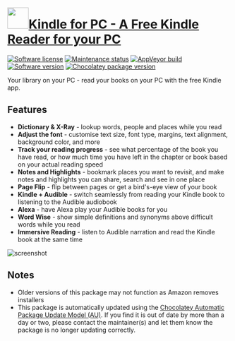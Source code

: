 # [<img src="https://cdn.jsdelivr.net/gh/dgalbraith/chocolatey-packages@358006820854a3d17ec7aaa3cf00d3968618bb1b/icons/kindle.png" width="48" height="48" />Kindle for PC - A Free Kindle Reader for your PC](<https://chocolatey.org/packages/kindle>)

[![Software license](https://img.shields.io/badge/license-Proprietary-lightgrey)](https://www.amazon.com/gp/help/customer/display.html?nodeId=200499360)
[![Maintenance status](https://img.shields.io/badge/maintained%3F-yes-green.svg)](https://gitHub.com/dgalbraith/chocolatey-packages/graphs/commit-activity)
[![AppVeyor build](https://img.shields.io/appveyor/ci/dgalbraith/chocolatey-packages)](https://ci.appveyor.com/project/dgalbraith/chocolatey-packages)
[![Software version](https://img.shields.io/badge/source-2.1.70471-blue.svg)](https://www.amazon.com/kindle-dbs/fd/kcp)
[![Chocolatey package version](https://img.shields.io/chocolatey/v/kindle?label=Chocolatey)](https://chocolatey.org/packages/beekeeper-studio)

Your library on your PC - read your books on your PC with the free Kindle app.

## Features

* **Dictionary & X-Ray** - lookup words, people and places while you read
* **Adjust the font** - customise text size, font type, margins, text alignment,
  background color, and more
* **Track your reading progress** - see what percentage of the book you have read,
  or how much time you have left in the chapter or book based on your actual
  reading speed
* **Notes and Highlights** - bookmark places you want to revisit, and make notes
  and highlights you can share, search and see in one place
* **Page Flip** - flip between pages or get a bird's-eye view of your book
* **Kindle + Audible** - switch seamlessly from reading your Kindle book to listening
  to the Audible audiobook
* **Alexa** - have Alexa play your Audible books for you
* **Word Wise** - show simple definitions and synonyms  above difficult words while
  you read
* **Immersive Reading** - listen to Audible narration and read the Kindle book at the
  same time

![screenshot](https://cdn.jsdelivr.net/gh/dgalbraith/chocolatey-packages@46c9d8030c679f4ed5aa5e1d18eec86df6f10625/automatic/kindle/screenshot.png)

## Notes

* Older versions of this package may not function as Amazon removes installers
* This package is automatically updated using the [Chocolatey Automatic Package Update Model (AU)](https://github.com/majkinetor/au/blob/master/README.md).
  If you find it is out of date by more than a day or two, please contact the maintainer(s) and let them know the package is no longer updating correctly.

